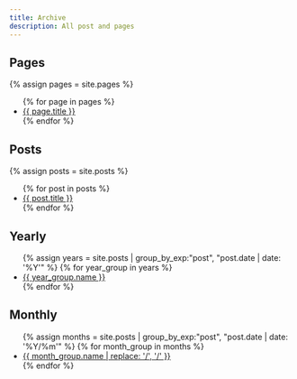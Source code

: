 ```yaml
---
title: Archive
description: All post and pages
---
```



## Pages
{% assign pages = site.pages %}
<ul>
  {% for page in pages %}
    <li><a href="{{ page.url | relative_url }}">{{ page.title }}</a></li>
  {% endfor %}
</ul>

## Posts
{% assign posts = site.posts %}
<ul>
  {% for post in posts %}
    <li><a href="{{ post.url | relative_url }}">{{ post.title }}</a></li>
  {% endfor %}
</ul>


<h2>Yearly</h2>
<ul>
  {% assign years = site.posts | group_by_exp:"post", "post.date | date: '%Y'" %}
  {% for year_group in years %}
    <li><a href="/{{ year_group.name }}">{{ year_group.name }}</a></li>
  {% endfor %}
</ul>

<h2>Monthly</h2>
<ul>
  {% assign months = site.posts | group_by_exp:"post", "post.date | date: '%Y/%m'" %}
  {% for month_group in months %}
    <li><a href="/{{ month_group.name }}">{{ month_group.name | replace: '/', '/' }}</a></li>
  {% endfor %}
</ul>